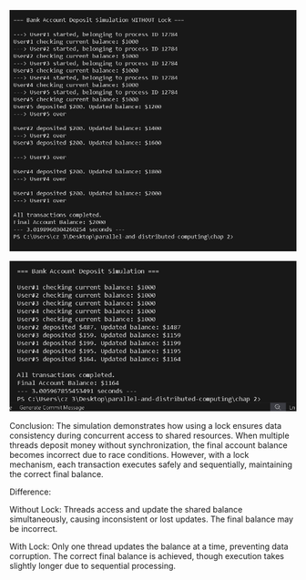 

![Bank Deposit Simulation Without Lock](https://github.com/23sp-046-cs/Parallel-and-distributed-computing/blob/88e02dc7bf82c35e0e889ba71cadb5c790a91623/chap2/chap2ss1.PNG?raw=true)




![Bank Deposit Simulation Random Deposits](https://github.com/23sp-046-cs/Parallel-and-distributed-computing/blob/a55c7b1cba1013b35ce45f7036e1149a35c650d0/chap2/chap2ss2.PNG?raw=true)




Conclusion:
The simulation demonstrates how using a lock ensures data consistency during concurrent access to shared resources. When multiple threads deposit money without synchronization, the final account balance becomes incorrect due to race conditions. However, with a lock mechanism, each transaction executes safely and sequentially, maintaining the correct final balance.

Difference:

Without Lock: Threads access and update the shared balance simultaneously, causing inconsistent or lost updates. The final balance may be incorrect.

With Lock: Only one thread updates the balance at a time, preventing data corruption. The correct final balance is achieved, though execution takes slightly longer due to sequential processing.
